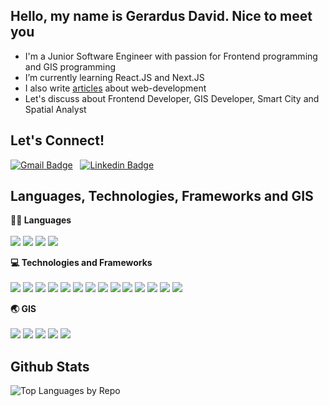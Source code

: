 ## Hello, my name is Gerardus David. Nice to meet you
- I'm a Junior Software Engineer with passion for Frontend programming and GIS programming
- I’m currently learning React.JS and Next.JS
- I also write [articles](https://www.linkedin.com/in/gerardusdavidbayuaji/) about web-development
- Let's discuss about Frontend Developer, GIS Developer, Smart City and Spatial Analyst

## Let's Connect!
[![Gmail Badge](https://img.shields.io/badge/-gerardusdavidbayu@gmail.com-c14438?style=flat&logo=Gmail&logoColor=white&link=mailto:gerardusdavidbayu@gmail.com)](mailto:gerardusdavidbayu@gmail.com)
&nbsp;
[![Linkedin Badge](https://img.shields.io/badge/-Gerardus_David_Ady_P.B-blue?style=flat&logo=Linkedin&logoColor=white&link=https://www.linkedin.com/in/gerardusdavidbayuaji/)]()
&nbsp;

## Languages, Technologies, Frameworks and GIS 
<b>👩‍💻 Languages</b>
</br>
</br>
<img src="https://img.shields.io/badge/-Typescript-000000?logo=typescript&logoColor=white&style=for-the-badge">
<img src="https://img.shields.io/badge/-Javascript-000000?logo=javascript&logoColor=white&style=for-the-badge">
<img src="https://img.shields.io/badge/-python-000000?logo=python&logoColor=white&style=for-the-badge">
<img src="https://img.shields.io/badge/-SQL-000000?logo=logoColor=white&style=for-the-badge">

<b>💻 Technologies and Frameworks</b>
</br>
</br>
<img src="https://img.shields.io/badge/-HTML-000000?logo=html5&logoColor=white&style=for-the-badge">
<img src="https://img.shields.io/badge/-CSS-000000?logo=css3&logoColor=white&style=for-the-badge">
<img src="https://img.shields.io/badge/-Tailwind%20CSS-000000?logo=tailwindcss&logoColor=white&style=for-the-badge">
<img src="https://img.shields.io/badge/-Bootstrap-000000?logo=bootstrap&logoColor=white&style=for-the-badge">
<img src="https://img.shields.io/badge/-React.Js-000000?logo=react&logoColor=white&style=for-the-badge">
<img src="https://img.shields.io/badge/-Next.Js-000000?logo=Next.js&logoColor=white&style=for-the-badge">
<img src="https://img.shields.io/badge/-Vercel-000000?logo=Vercel&logoColor=white&style=for-the-badge">
<img src="https://img.shields.io/badge/-Git-000000?logo=git&logoColor=white&style=for-the-badge">
<img src="https://img.shields.io/badge/-PostgreSQL-000000?logo=postgresql&logoColor=white&style=for-the-badge">
<img src="https://img.shields.io/badge/-Django-000000?logo=django&logoColor=white&style=for-the-badge">
<img src="https://img.shields.io/badge/-Google%20Cloud%20Platform-000000?logo=Google%20Cloud&logoColor=white&style=for-the-badge">
<img src="https://img.shields.io/badge/-OpenLayers-000000?logo=openlayers&logoColor=white&style=for-the-badge">
<img src="https://img.shields.io/badge/-Leaflet-000000?logo=leaflet&logoColor=white&style=for-the-badge">
<img src="https://img.shields.io/badge/-Figma-000000?logo=figma&logoColor=white&style=for-the-badge">

<b>🌏 GIS</b>
</br>
</br>
<img src="https://img.shields.io/badge/-ArcGIS-000000?logo=arcgis&logoColor=white&style=for-the-badge">
<img src="https://img.shields.io/badge/-QGIS-000000?logo=qgis&logoColor=white&style=for-the-badge">
<img src="https://img.shields.io/badge/-Google%20Earth%20Engine-000000?logo=googleearthengine&logoColor=white&style=for-the-badge">
<img src="https://img.shields.io/badge/-GeoServer-000000?logo=logoColor=white&style=for-the-badge">
<img src="https://img.shields.io/badge/-PostGIS-000000?logo=logoColor=white&style=for-the-badge">


## Github Stats 
![Top Languages by Repo](https://github-readme-stats.vercel.app/api/top-langs/?username=Gerardusdavidbayuaji&layout=compact&theme=tokyonight)
